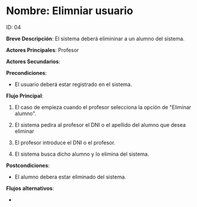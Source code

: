 # Nombre: Elimniar usuario

ID: 04

**Breve Descripción**: El sistema deberá elimininar a un alumno del sistema.

**Actores Principales**: Profesor

**Actores Secundarios**: 

**Precondiciones**:

   * El usuario deberá estar registrado en el sistema.

**Flujo Principal**:

   1. El caso de empieza cuando el profesor selecciona la opción de "Eliminar alumno".

   2. El sistema pedira al profesor el DNI o el apellido del alumno que desea eliminar

   3. El profesor introduce el DNI o el profesor.

   4. El sistema busca dicho alumno y lo elimina del sistema.

**Postcondiciones**:

   * El alumno debera estar eliminado del sistema.

**Flujos alternativos**:

   * 


